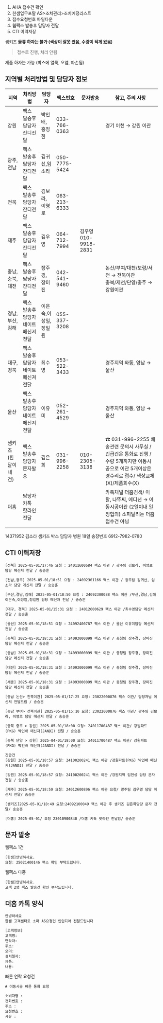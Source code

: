 1. AHA 접수건 확인
2. 한샘업무포탈 AS>조치관리>조치예정리스트
3. 접수요청번호 파일다운
4. 웹팩스 발송후 담당자 전달
5. CTI 이력저장

샘키즈
**물류 하자는 불가 (색상이 잘못 왔음, 수량이 적게 왔음)**
> 접수로 진행, 처리 안됨

제품 하자는 가능 (박스에 얼룩, 오염, 파손됨)

## 지역별 처리방법 및 담당자 정보
| 지역         | 처리방법                  | 담당자         | 팩스번호          | 문자발송              | 참고, 주의 사항                                                                                    |
| ---------- | --------------------- | ----------- | ------------- | ----------------- | -------------------------------------------------------------------------------------------- |
| 강원         | 팩스 발송후 담당자 잔디전달       | 박인배, 홍정한    | 033-766-0363  |                   | 경기 이천 → 강원 이관                                                                                |
| 광주,전남      | 팩스 발송후 담당자 잔디전달       | 김귀선,임소라     | 050-7775-5424 |                   |                                                                                              |
| 전북         | 팩스 발송후 담당자 잔디전달       | 김보라, 이영로    | 063-213-6333  |                   |                                                                                              |
| 제주         | 팩스 발송후 담당자 잔디전달       | 김우영         | 064-712-7994  | 김우영 010-9918-2831 |                                                                                              |
| 충남,충북,대전   | 팩스 발송후 담당자 잔디전달       | 장주경, 장미진    | 042-541-9460  |                   | 논산/부여/대천/보령/서천 → 전북이관<br/>충북/제천/단양/충주 → 강원이관                                                 |
| 경남,부산,김해   | 팩스 발송후 담당자 네이트 메신져 전달 | 이은숙,이성일,정일원 | 055-337-3208  |                   |                                                                                              |
| 대구,경북      | 팩스 발송후 담당자 네이트 메신져 전달 | 최수영         | 053-522-3433  |                   | 경주지역 와동, 양남 → 울산                                                                             |
| 울산         | 팩스 발송후 담당자 네이트 메신져 전달 | 이유미         | 052-261-4529  |                   | 경주지역 와동, 양남 → 울산                                                                             |
| 샘키즈(한달이내건) | 팩스 발송후 담당자 문자발송       | 김은희         | 031-996-2258  | 010-2305-3138     | ☎ 031-996-2255 배송관련 문의시 사무실 /긴급건은 통화로 진행 / 수량 5개까지만 이동시공으로 이관 5개이상은 경수리로 접수/ 색상교체(X)/제품회수(X) |
| 더홈         | 담당자 카톡 핫라인 전달         |             |               |                   | 카톡채널  더홈검색/ 이탈, 나뚜찌, 에디션 → 이동시공이관 (2일이내 일정협의) 소피탈리는 더홈 접수건 아님                                |
|            |                       |             |               |                   |                                                                                              |

14371952 김소라 샘키즈 박스
담당자 병원 
18일 
송장번호 6912-7982-0780

## CTI 이력저장

```
[전북] 2025-05-01/17:46 요청 : 24011600684 팩스 이관 / 광주팀 김보라, 이영로 담당 메신저 전달 / 송승훈
```
```
[전남,광주] 2025-05-01/18:51 요청 : 24092301166 팩스 이관 / 광주팀 김귀선, 임소라 담당 메신저 전달 / 송승훈
```
```
[부산,경남,김해] 2025-05-01/18:50 요청 : 24092300088 팩스 이관 /부산,경남,김해 이은숙,이성일,정일원 담당 메신저 전달 / 송승훈
```
```
[대구, 경북] 2025-05-01/15:31 요청 : 24012600629 팩스 이관 /최수영담당 메신저 전달 / 송승훈
```
```
[울산] 2025-05-01/18:51 요청 : 24092400787 팩스 이관 / 울산 이유미담당 메신저 전달 / 송승훈
```
```
[충북] 2025-05-01/18:31 요청 : 24093000099 팩스 이관 / 충청팀 장주경, 장미진 담당 메신저 전달 / 송승훈
```
```
[충남] 2025-05-01/18:31 요청 : 24093000099 팩스 이관 / 충청팀 장주경, 장미진 담당 메신저 전달 / 송승훈
```
```
[대전] 2025-05-01/18:31 요청 : 24093000099 팩스 이관 / 충청팀 장주경, 장미진 담당 메신저 전달 / 송승훈
```
```
[세종] 2025-05-01/18:31 요청 : 24093000099 팩스 이관 / 충청팀 장주경, 장미진 담당 메신저 전달 / 송승훈
```
```
[충남 논산> 전북이관] 2025-05-01/17:25 요청: 23022000876 팩스 이관/ 담당자님 메신저 전달드림 / 송승훈
```
```
[충남 부여> 전북이관] 2025-05-01/15:10 요청: 23022000876 팩스 이관/ 광주팀 김보라, 이영로 담당 메신저 전달 / 송승훈
```
```
[충북 충주 > 강원] 2025-05-01/18:00 요청: 24011700487 팩스 이관/ 강원파트(PKG) 박인배 메신저(JANDI) 전달 / 송승훈
```
```
[충북 단양 > 강원] 2025-04-01/18:00 요청: 24011700487 팩스 이관/ 강원파트(PKG) 박인배 메신저(JANDI) 전달 / 송승훈
```
```
긴급건
[강원] 2025-05-01/18:57 요청: 24100200241 팩스 이관 /강원파트(PKG) 박인배 메신저(JANDI) 전달 / 송승훈
```
```
[강원] 2025-05-01/18:57 요청: 24100200241 팩스 이관 /강원지역 임현성 담당 문자 전달 / 송승훈
```
```
[제주] 2025-05-01/18:50 요청: 24012600896 팩스 이관 요청/ 광주팀 김우영 담당 메신저 전달/ 송승훈
```
```
[샘키즈]2025-05-01/18:49 요청:24092100049 팩스 이관 후 샘키즈 김은희담당 문자 전달/ 송승훈
```
```
[더홈] 2025-05-01/ 요청 23010900840 /더홈 카톡 핫라인 전달함/ 송승훈
```

## 문자 발송
웹팩스 1건
```
[한샘]안녕하세요. 
요청: 25021400146 팩스 확인 부탁드립니다.
```

웹팩스 다중
```
[한샘]안녕하세요. 
고객 2명 팩스 발송건 확인 부탁드립니다.
```

## 더홈 카톡 양식
```
안녕하세요
한샘 고객센터로 소파 AS요청건 인입되어 전달드립니다

[고객정보] 
고객명: 
연락처: 
주소: 
오더: 
설치일자: 
제품: 
내용: 
```

빠른 연락 요청건
```
# 이동시공 빠른 통화 요청

소비자명 : 
전화번호 : 
주소 : 
요청번호 : 
사유 : 
```

